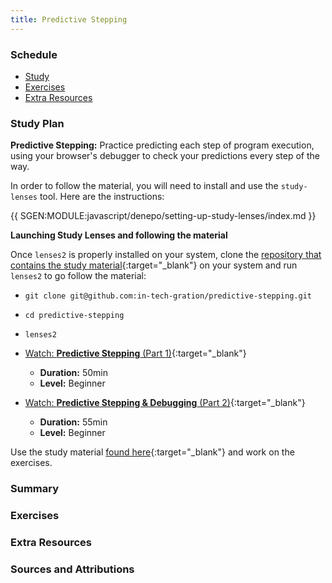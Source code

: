 ```yaml
---
title: Predictive Stepping
---
```


### Schedule

  - [Study](#study-plan-NN)
  - [Exercises](#exercises-NN)
  - [Extra Resources](#extra-resources-NN)

### Study Plan

  **Predictive Stepping:** Practice predicting each step of program execution, using your browser's debugger to check your predictions every step of the way.

  In order to follow the material, you will need to install and use the `study-lenses` tool. Here are the instructions:

  {{ SGEN:MODULE:javascript/denepo/setting-up-study-lenses/index.md }}

  **Launching Study Lenses and following the material**

  Once `lenses2` is properly installed on your system, clone the [repository that contains the study material](https://github.com/in-tech-gration/predictive-stepping){:target="_blank"} on your system and run `lenses2` to go follow the material:

  - `git clone git@github.com:in-tech-gration/predictive-stepping.git`
  - `cd predictive-stepping`
  - `lenses2`

  - [Watch: **Predictive Stepping** (Part 1)](https://youtu.be/GAjQbsqTt4A){:target="_blank"}
    - **Duration:** 50min
    - **Level:** Beginner

  - [Watch: **Predictive Stepping & Debugging** (Part 2)](https://youtu.be/5K1qIa_fCgc){:target="_blank"}
    - **Duration:** 55min
    - **Level:** Beginner

  Use the study material [found here](https://github.com/in-tech-gration/predictive-stepping){:target="_blank"} and work on the exercises.

### Summary

### Exercises

### Extra Resources

### Sources and Attributions
